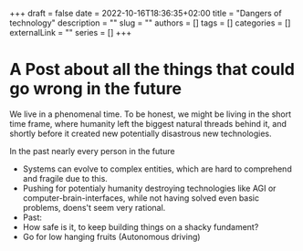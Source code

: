 +++ 
draft = false
date = 2022-10-16T18:36:35+02:00
title = "Dangers of technology"
description = ""
slug = ""
authors = []
tags = []
categories = []
externalLink = ""
series = []
+++

# A Post about all the things that could go wrong in the future

We live in a phenomenal time. To be honest, we might be living in the short time frame, where humanity left the biggest natural threads behind it, and shortly before it created new potentially disastrous new technologies.

In the past nearly every person in the future

- Systems can evolve to complex entities, which are hard to comprehend and fragile due to this.
- Pushing for potentialy humanity destroying technologies like AGI or computer-brain-interfaces, while not having solved even basic problems, doens't seem very rational.
- Past: 
- How safe is it, to keep building things on a shacky fundament?
- Go for low hanging fruits (Autonomous driving)
